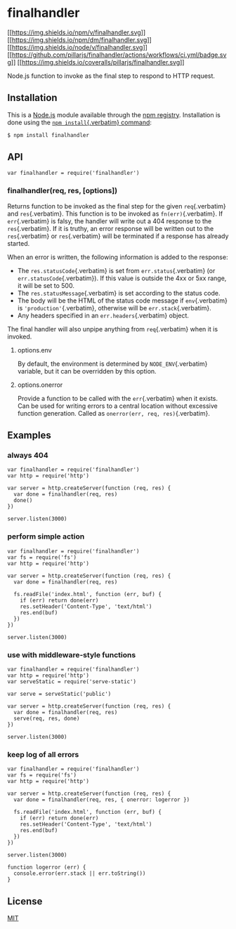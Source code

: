 # finalhandler

[\[\[<https://img.shields.io/npm/v/finalhandler.svg>](https://npmjs.org/package/finalhandler)\]\]
[\[\[<https://img.shields.io/npm/dm/finalhandler.svg>](https://npmjs.org/package/finalhandler)\]\]
[\[\[<https://img.shields.io/node/v/finalhandler.svg>](https://nodejs.org/en/download)\]\]
[\[\[<https://github.com/pillarjs/finalhandler/actions/workflows/ci.yml/badge.svg>](https://github.com/pillarjs/finalhandler/actions/workflows/ci.yml)\]\]
[\[\[<https://img.shields.io/coveralls/pillarjs/finalhandler.svg>](https://coveralls.io/r/pillarjs/finalhandler?branch=master)\]\]

Node.js function to invoke as the final step to respond to HTTP request.

## Installation

This is a [Node.js](https://nodejs.org/en/) module available through the
[npm registry](https://www.npmjs.com/). Installation is done using the
[`npm install`{.verbatim}
command](https://docs.npmjs.com/getting-started/installing-npm-packages-locally):

``` {.bash org-language="sh"}
$ npm install finalhandler
```

## API

``` {.javascript org-language="js"}
var finalhandler = require('finalhandler')
```

### finalhandler(req, res, \[options\])

Returns function to be invoked as the final step for the given
`req`{.verbatim} and `res`{.verbatim}. This function is to be invoked as
`fn(err)`{.verbatim}. If `err`{.verbatim} is falsy, the handler will
write out a 404 response to the `res`{.verbatim}. If it is truthy, an
error response will be written out to the `res`{.verbatim} or
`res`{.verbatim} will be terminated if a response has already started.

When an error is written, the following information is added to the
response:

- The `res.statusCode`{.verbatim} is set from `err.status`{.verbatim}
  (or `err.statusCode`{.verbatim}). If this value is outside the 4xx or
  5xx range, it will be set to 500.
- The `res.statusMessage`{.verbatim} is set according to the status
  code.
- The body will be the HTML of the status code message if
  `env`{.verbatim} is `'production'`{.verbatim}, otherwise will be
  `err.stack`{.verbatim}.
- Any headers specified in an `err.headers`{.verbatim} object.

The final handler will also unpipe anything from `req`{.verbatim} when
it is invoked.

1.  options.env

    By default, the environment is determined by `NODE_ENV`{.verbatim}
    variable, but it can be overridden by this option.

2.  options.onerror

    Provide a function to be called with the `err`{.verbatim} when it
    exists. Can be used for writing errors to a central location without
    excessive function generation. Called as
    `onerror(err, req, res)`{.verbatim}.

## Examples

### always 404

``` {.javascript org-language="js"}
var finalhandler = require('finalhandler')
var http = require('http')

var server = http.createServer(function (req, res) {
  var done = finalhandler(req, res)
  done()
})

server.listen(3000)
```

### perform simple action

``` {.javascript org-language="js"}
var finalhandler = require('finalhandler')
var fs = require('fs')
var http = require('http')

var server = http.createServer(function (req, res) {
  var done = finalhandler(req, res)

  fs.readFile('index.html', function (err, buf) {
    if (err) return done(err)
    res.setHeader('Content-Type', 'text/html')
    res.end(buf)
  })
})

server.listen(3000)
```

### use with middleware-style functions

``` {.javascript org-language="js"}
var finalhandler = require('finalhandler')
var http = require('http')
var serveStatic = require('serve-static')

var serve = serveStatic('public')

var server = http.createServer(function (req, res) {
  var done = finalhandler(req, res)
  serve(req, res, done)
})

server.listen(3000)
```

### keep log of all errors

``` {.javascript org-language="js"}
var finalhandler = require('finalhandler')
var fs = require('fs')
var http = require('http')

var server = http.createServer(function (req, res) {
  var done = finalhandler(req, res, { onerror: logerror })

  fs.readFile('index.html', function (err, buf) {
    if (err) return done(err)
    res.setHeader('Content-Type', 'text/html')
    res.end(buf)
  })
})

server.listen(3000)

function logerror (err) {
  console.error(err.stack || err.toString())
}
```

## License

[MIT](LICENSE)
